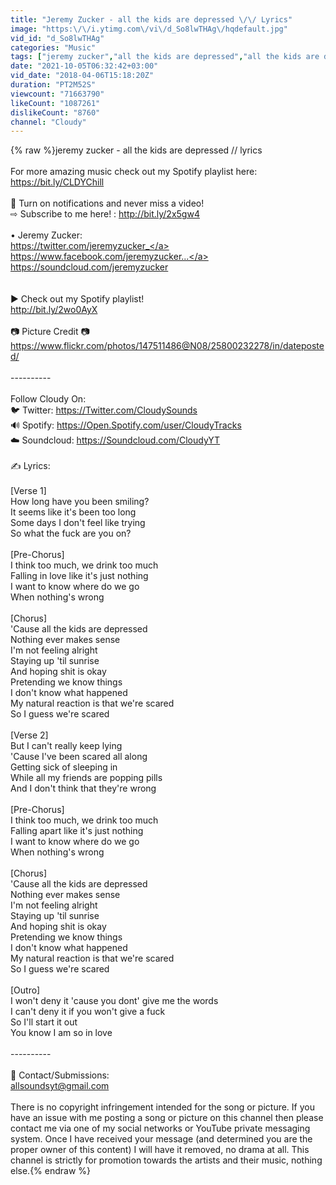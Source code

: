 ```yaml
---
title: "Jeremy Zucker - all the kids are depressed \/\/ Lyrics"
image: "https:\/\/i.ytimg.com\/vi\/d_So8lwTHAg\/hqdefault.jpg"
vid_id: "d_So8lwTHAg"
categories: "Music"
tags: ["jeremy zucker","all the kids are depressed","all the kids are depressed lyrics"]
date: "2021-10-05T06:32:42+03:00"
vid_date: "2018-04-06T15:18:20Z"
duration: "PT2M52S"
viewcount: "71663790"
likeCount: "1087261"
dislikeCount: "8760"
channel: "Cloudy"
---
```

{% raw %}jeremy zucker - all the kids are depressed // lyrics<br /><br />For more amazing music check out my Spotify playlist here: <a rel="nofollow" target="blank" href="https://bit.ly/CLDYChill">https://bit.ly/CLDYChill</a><br /><br />🔔 Turn on notifications and never miss a video!<br />⇨ Subscribe to me here! : <a rel="nofollow" target="blank" href="http://bit.ly/2x5gw4">http://bit.ly/2x5gw4</a><br /><br />• Jeremy Zucker:<br /><a rel="nofollow" target="blank" href="https://twitter.com/jeremyzucker_">https://twitter.com/jeremyzucker_</a> <br /><a rel="nofollow" target="blank" href="https://www.facebook.com/jeremyzucker...">https://www.facebook.com/jeremyzucker...</a> <br /><a rel="nofollow" target="blank" href="https://soundcloud.com/jeremyzucker">https://soundcloud.com/jeremyzucker</a> <br /><br /><br />▶️ Check out my Spotify playlist!<br /><a rel="nofollow" target="blank" href="http://bit.ly/2wo0AyX">http://bit.ly/2wo0AyX</a><br /><br />📷 Picture Credit 📷<br /><a rel="nofollow" target="blank" href="https://www.flickr.com/photos/147511486@N08/25800232278/in/dateposted/">https://www.flickr.com/photos/147511486@N08/25800232278/in/dateposted/</a><br /><br />----------<br /><br />Follow Cloudy On:<br />🐦 Twitter: <a rel="nofollow" target="blank" href="https://Twitter.com/CloudySounds">https://Twitter.com/CloudySounds</a><br />🔊 Spotify: <a rel="nofollow" target="blank" href="https://Open.Spotify.com/user/CloudyTracks">https://Open.Spotify.com/user/CloudyTracks</a><br />☁️ Soundcloud: <a rel="nofollow" target="blank" href="https://Soundcloud.com/CloudyYT">https://Soundcloud.com/CloudyYT</a><br /><br />✍️ Lyrics:<br /><br />[Verse 1]<br />How long have you been smiling?<br />It seems like it's been too long<br />Some days I don't feel like trying<br />So what the fuck are you on?<br /><br />[Pre-Chorus]<br />I think too much, we drink too much<br />Falling in love like it's just nothing<br />I want to know where do we go<br />When nothing's wrong<br /><br />[Chorus]<br />'Cause all the kids are depressed<br />Nothing ever makes sense<br />I'm not feeling alright<br />Staying up 'til sunrise<br />And hoping shit is okay<br />Pretending we know things<br />I don't know what happened<br />My natural reaction is that we're scared<br />So I guess we're scared<br /><br />[Verse 2]<br />But I can't really keep lying<br />'Cause I've been scared all along<br />Getting sick of sleeping in<br />While all my friends are popping pills<br />And I don't think that they're wrong<br /><br />[Pre-Chorus]<br />I think too much, we drink too much<br />Falling apart like it's just nothing<br />I want to know where do we go<br />When nothing's wrong<br /><br />[Chorus]<br />'Cause all the kids are depressed<br />Nothing ever makes sense<br />I'm not feeling alright<br />Staying up 'til sunrise<br />And hoping shit is okay<br />Pretending we know things<br />I don't know what happened<br />My natural reaction is that we're scared<br />So I guess we're scared<br /><br />[Outro]<br />I won't deny it 'cause you dont' give me the words<br />I can't deny it if you won't give a fuck<br />So I'll start it out<br />You know I am so in love<br /><br />----------<br /><br />📩 Contact/Submissions:<br />allsoundsyt@gmail.com<br /><br />There is no copyright infringement intended for the song or picture. If you have an issue with me posting a song or picture on this channel then please contact me via one of my social networks or YouTube private messaging system. Once I have received your message (and determined you are the proper owner of this content) I will have it removed, no drama at all. This channel is strictly for promotion towards the artists and their music, nothing else.{% endraw %}
